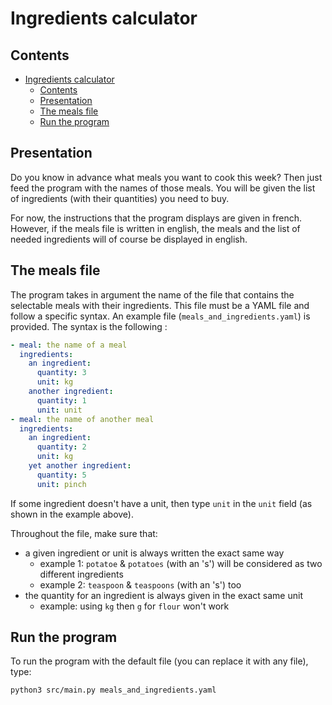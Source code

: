 # Ingredients calculator


## Contents

- [Ingredients calculator](#ingredients-calculator)
  - [Contents](#contents)
  - [Presentation](#presentation)
  - [The meals file](#the-meals-file)
  - [Run the program](#run-the-program)


<a name="Presentation"></a>
## Presentation

Do you know in advance what meals you want to cook this week? Then just feed the program with the names of those meals. You will be given the list of ingredients (with their quantities) you need to buy.  
  
For now, the instructions that the program displays are given in french. However, if the meals file is written in english, the meals and the list of needed ingredients will of course be displayed in english.  


<a name="TheMealsFile"></a>
## The meals file

The program takes in argument the name of the file that contains the selectable meals with their ingredients.
This file must be a YAML file and follow a specific syntax. An example file (`meals_and_ingredients.yaml`) is provided. The syntax is the following :

```yaml
- meal: the name of a meal
  ingredients:
    an ingredient:
      quantity: 3
      unit: kg
    another ingredient:
      quantity: 1
      unit: unit
- meal: the name of another meal
  ingredients:
    an ingredient:
      quantity: 2
      unit: kg
    yet another ingredient:
      quantity: 5
      unit: pinch
```

If some ingredient doesn't have a unit, then type `unit` in the `unit` field (as shown in the example above).  

Throughout the file, make sure that:
- a given ingredient or unit is always written the exact same way
    - example 1: `potatoe` & `potatoes` (with an 's') will be considered as two different ingredients
    - example 2: `teaspoon` & `teaspoons` (with an 's') too
- the quantity for an ingredient is always given in the exact same unit
    - example: using `kg` then `g` for `flour` won't work


<a name="RunTheProgram"></a>
## Run the program

To run the program with the default file (you can replace it with any file), type:

```sh
python3 src/main.py meals_and_ingredients.yaml
```
